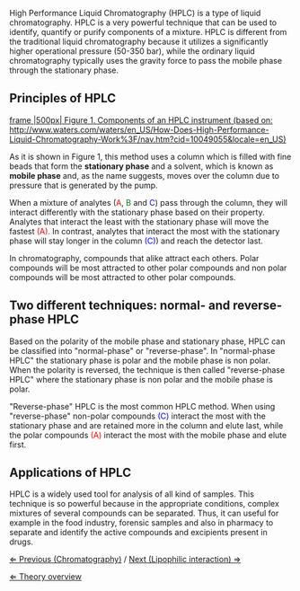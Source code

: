 High Performance Liquid Chromatography (HPLC) is a type of liquid
chromatography. HPLC is a very powerful technique that can be used to
identify, quantify or purify components of a mixture. HPLC is different
from the traditional liquid chromatography because it utilizes a
significantly higher operational pressure (50-350 bar), while the
ordinary liquid chromatography typically uses the gravity force to pass
the mobile phase through the stationary phase.

Principles of HPLC
------------------

[frame |500px| Figure 1. Components of an HPLC instrument (based on:
<http://www.waters.com/waters/en_US/How-Does-High-Performance-Liquid-Chromatography-Work%3F/nav.htm?cid=10049055&locale=en_US>)](https://s3-us-west-2.amazonaws.com/labster/wiki/media/File:_HPLC_components.jpg "wikilink")

As it is shown in Figure 1, this method uses a column which is filled
with fine beads that form the **stationary phase** and a solvent, which
is known as **mobile phase** and, as the name suggests, moves over the
column due to pressure that is generated by the pump.

When a mixture of analytes (<span style="color:#ff0000">A</span>,
<span style="color:#008000">B</span> and
<span style="color:#0000ff">C</span>) pass through the column, they will
interact differently with the stationary phase based on their property.
Analytes that interact the least with the stationary phase will move the
fastest <span style="color:#ff0000">(A)</span>. In contrast, analytes
that interact the most with the stationary phase will stay longer in the
column <span style="color:#0000ff">(C)</span>) and reach the detector
last.

In chromatography, compounds that alike attract each others. Polar
compounds will be most attracted to other polar compounds and non polar
compounds will be most attracted to other polar compounds.

Two different techniques: normal- and reverse-phase HPLC
--------------------------------------------------------

Based on the polarity of the mobile phase and stationary phase, HPLC can
be classified into "normal-phase" or "reverse-phase". In "normal-phase
HPLC" the stationary phase is polar and the mobile phase is non polar.
When the polarity is reversed, the technique is then called
"reverse-phase HPLC" where the stationary phase is non polar and the
mobile phase is polar.

"Reverse-phase" HPLC is the most common HPLC method. When using
"reverse-phase" non-polar compounds
<span style="color:#0000ff">(C)</span> interact the most with the
stationary phase and are retained more in the column and elute last,
while the polar compounds <span style="color:#ff0000">(A)</span>
interact the most with the mobile phase and elute first.

Applications of HPLC
--------------------

HPLC is a widely used tool for analysis of all kind of samples. This
technique is so powerful because in the appropriate conditions, complex
mixtures of several compounds can be separated. Thus, it can useful for
example in the food industry, forensic samples and also in pharmacy to
separate and identify the active compounds and excipients present in
drugs.

[⇐ Previous (Chromatography)](/wiki/Chromatography "wikilink") / [Next
(Lipophilic interaction) ⇒](/wiki/Lipophilic_interaction "wikilink")

[⇐ Theory overview](/wiki/HPLC "wikilink")

